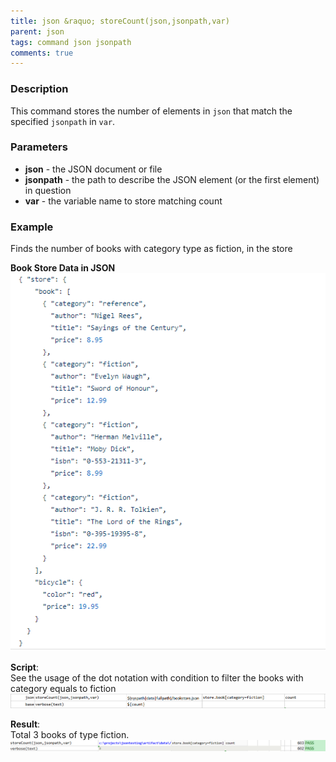 ```yaml
---
title: json &raquo; storeCount(json,jsonpath,var)
parent: json
tags: command json jsonpath
comments: true
---
```



### Description
This command stores the number of elements in `json` that match the specified `jsonpath` in `var`.


### Parameters
- **json** - the JSON document or file
- **jsonpath** \- the path to describe the JSON element (or the first element) in question
- **var** \- the variable name to store matching count


### Example
Finds the number of books with category type as fiction, in the store<br/>

**Book Store Data in JSON**<br/>
![bookStoreData](image/bookStoreData.png)

**Script**:<br/>
See the usage of the dot notation with condition to filter the books with category equals to fiction<br/>
![script](image/storeCount_01.png)

**Result**:<br/>
Total 3 books of type fiction.<br/>
![output](image/storeCount_02.png)
